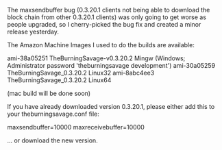 The maxsendbuffer bug (0.3.20.1 clients not being able to download the block chain from other 0.3.20.1 clients) was only going to get
worse as people upgraded, so I cherry-picked the bug fix and created a minor release yesterday.

The Amazon Machine Images I used to do the builds are available:

  ami-38a05251   TheBurningSavage-v0.3.20.2 Mingw    (Windows; Administrator password 'theburningsavage development')
  ami-30a05259   TheBurningSavage_0.3.20.2 Linux32
  ami-8abc4ee3   TheBurningSavage_0.3.20.2 Linux64

(mac build will be done soon)

If you have already downloaded version 0.3.20.1, please either add this to your theburningsavage.conf file:

  maxsendbuffer=10000
  maxreceivebuffer=10000

... or download the new version.
